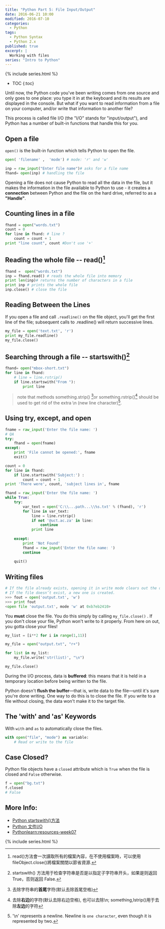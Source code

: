 ```yaml
---
title: "Python Part 5: File Input/Output"
date: 2016-06-21 10:00
modified: 2016-07-10
categories:
  - Python
tags:
  - Python Syntax
  - Python 2.x
published: true
excerpt: |
  Working with files
series: "Intro to Python"	
---
```

{% include series.html %}

* TOC
{:toc}

Until now, the Python code you've been writing comes from one source and only goes to one place: you type it in at the keyboard and its results are displayed in the console. But what if you want to read information from a file on your computer, and/or write that information to another file?

This process is called file I/O (the "I/O" stands for "input/output"), and Python has a number of built-in functions that handle this for you.

## Open a file

`open()` is the built-in function which tells Python to open the file.

```python
open( 'filename' ,  'mode') # mode: 'r' and 'w'
```

```python
inp = raw_input("Enter file name")# asks for a file name
fhand= open(inp) # handling the file
```

Opening a file does not cause Python to read all the data in the file, but it makes the information in the file available to Python to use - it creates a **connection** between Python and the file on the hard drive, referred to as a **"Handle"**.

##  Counting lines in a file

```python
fhand = open("words.txt")
count = 0
for line in fhand: # line ?
    count = count + 1
print "line count", count #Don't use '+'
```

##  Reading the whole file -- read()[^1]

```python
fhand =  open("words.txt")
inp = fhand.read() # reads the whole file into memory
print len(inp)# returns the number of characters in a file
print inp # prints the whole file
inp.close() # close the file
```

## Reading Between the Lines

If you open a file and call `.readline()` on the file object, you'll get the first line of the file; subsequent calls to .readline() will return successive lines.

```python
my_file = open('text.txt', 'r')
print my_file.readline()
my_file.close()
```

##  Searching through a file -- startswith()[^2]

```python
fhand= open("mbox-short.txt")
for line in fhand:
    # line = line.rstrip()
    if line.startswith("From "):
        print line
```

> note that methods something.strip() [^3]or something.rstrip()[^4] should be used to get rid of the extra \n (new line character)[^5]. 

##  Using try, except, and open

```python
fname = raw_input('Enter the file name: ')
# QA 
try:
    fhand = open(fname)
except:
    print 'File cannot be opened:', fname
    exit()

count = 0
for line in fhand:
    if line.startswith('Subject:') : 
        count = count + 1
print 'There were', count, 'subject lines in', fname
```

```python
fhand = raw_input('Enter the file name: ')
while True:
    try:
        var_text = open('C:\\...path...\\%s.txt' % (fhand), 'r')
        for line in var_text:
            line = line.rstrip()
            if not '@uct.ac.za' in line:
                continue
            print line
            
    except:
        print 'Not Found'
        fhand = raw_input('Enter the file name: ')
        continue
        
    quit()
```

##  Writing files

```python
# If the file already exists, opening it in write mode clears out the old data and starts fresh, so be careful! 
# If the file doesn’t exist, a new one is created.
>>> fout = open('output.txt', 'w')
>>> print fout
<open file 'output.txt', mode 'w' at 0xb7eb2410>
```

You **must** close the file. You do this simply by calling `my_file.close()` . If you don't close your file, Python won't write to it properly. From here on out, you gotta close your files!

```python
my_list = [i**2 for i in range(1,11)]

my_file = open("output.txt", "r+")

for list in my_list:
    my_file.write('str(list)', "\n")

my_file.close()
```

During the I/O process, data is **buffered**: this means that it is held in a temporary location before being written to the file.  

Python doesn't **flush the buffer**—that is, write data to the file—until it's sure you're done writing. One way to do this is to close the file. If you write to a file without closing, the data won't make it to the target file.

## The 'with' and 'as' Keywords

 With `with` and `as` to automatically close the files.

```python
with open("file", "mode") as variable:
    # Read or write to the file
```

## Case Closed?

Python file objects have a `closed` attribute which is `True` when the file is closed and `False` otherwise.

```python
f = open("bg.txt")
f.closed
# False
```

[^1]: read()方法會一次讀取所有的檔案內容，在不使用檔案時，可以使用fileObject.close()將檔案關閉以節省資源.
[^2]: startswith() 方法用于检查字符串是否是以指定子字符串开头，如果是则返回 True，否则返回 False.
[^3]: 去除字符串的**首尾**字符(默认去除首尾空格)
[^4]: 去除**右边**的字符(默认去除右边空格), 也可以去除\n; something,lstrip()用于去除**左边**的字符
[^5]: '\n' represents a newline. Newline is `one character`, even though it is represented by two.

## More Info:

* [Python startswith()方法](http://www.runoob.com/python/att-string-startswith.html)
* [Python 文件I/O](http://www.runoob.com/python/python-files-io.html)
* [Pythonlearn:resources-week07](https://share.coursera.org/wiki/index.php/Pythonlearn:resources-week07)

{% include series.html %}
